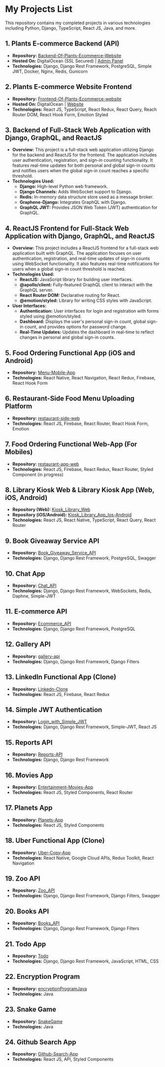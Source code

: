 # My Projects List

This repository contains my completed projects in various technologies including Python, Django, TypeScript, React JS, Java, and more.

## 1. Plants E-commerce Backend (API)
- **Repository:** [Backend-Of-Plants-Ecommerce-Website](https://github.com/konstantine25b/Backend-Of-Plants-Ecommerce-Website)
- **Hosted On:** DigitalOcean (SSL Secured) | [Admin Panel](https://www.apikosaplants.online/admin/)
- **Technologies:** Django, Django Rest Framework, PostgreSQL, Simple JWT, Docker, Nginx, Redis, Gunicorn

## 2. Plants E-commerce Website Frontend
- **Repository:** [Frontend-Of-Plants-Ecommerce-website](https://github.com/konstantine25b/Frontend-Of-Plants-Ecommerce-website)
- **Hosted On:** DigitalOcean | [Website](https://pla.apikosaplants.online/)
- **Technologies:** React JS, TypeScript, React Redux, React Query, Reach Router DOM, React Hook Form, Emotion Styled

## 3. Backend of Full-Stack Web Application with Django, GraphQL, and ReactJS
- **Overview:** This project is a full-stack web application utilizing Django for the backend and ReactJS for the frontend. The application includes user authentication, registration, and sign-in counting functionality. It features real-time updates for both personal and global sign-in counts and notifies users when the global sign-in count reaches a specific threshold.
- **Technologies Used:**
  - **Django:** High-level Python web framework.
  - **Django Channels:** Adds WebSocket support to Django.
  - **Redis:** In-memory data structure store used as a message broker.
  - **Graphene-Django:** Integrates GraphQL with Django.
  - **GraphQL JWT:** Provides JSON Web Token (JWT) authentication for GraphQL.

## 4. ReactJS Frontend for Full-Stack Web Application with Django, GraphQL, and ReactJS
- **Overview:** This project includes a ReactJS frontend for a full-stack web application built with GraphQL. The application focuses on user authentication, registration, and real-time updates of sign-in counts using WebSocket functionality. It also features real-time notifications for users when a global sign-in count threshold is reached.
- **Technologies Used:**
  - **ReactJS:** JavaScript library for building user interfaces.
  - **@apollo/client:** Fully-featured GraphQL client to interact with the GraphQL server.
  - **React Router DOM:** Declarative routing for React.
  - **@emotion/styled:** Library for writing CSS styles with JavaScript.
- **User Interfaces:**
  - **Authentication:** User interfaces for login and registration with forms styled using @emotion/styled.
  - **Dashboard:** Displays the user's personal sign-in count, global sign-in count, and provides options for password change.
  - **Real-Time Updates:** Updates the dashboard in real-time to reflect changes in personal and global sign-in counts.

## 5. Food Ordering Functional App (iOS and Android)
- **Repository:** [Menu-Mobile-App](https://github.com/konstantine25b/Menu-Mobile-App)
- **Technologies:** React Native, React Navigation, React Redux, Firebase, React Hook Form 

## 6. Restaurant-Side Food Menu Uploading Platform
- **Repository:** [restaurant-side-web](https://github.com/konstantine25b/restaurant-side-web)
- **Technologies:** React JS, Firebase, React Router, React Hook Form, Emotion

## 7. Food Ordering Functional Web-App (For Mobiles)
- **Repository:** [restaurant-app-web](https://github.com/konstantine25b/restaurant-app-web)
- **Technologies:** React JS, Firebase, React Redux, React Router, Styled Component (in progress)

## 8. Library Kiosk Web & Library Kiosk App (Web, iOS, Android)
- **Repository (Web):** [Kiosk_Library_Web](https://github.com/konstantine25b/Kiosk_Library_Web)
- **Repository (iOS/Android):** [Kiosk_Library_App_Ios-Android](https://github.com/konstantine25b/Kiosk_Library_App_Ios-Android)
- **Technologies:** React JS, React Native, TypeScript, React Query, React Router

## 9. Book Giveaway Service API
- **Repository:** [Book_Giveaway_Service_API](https://github.com/konstantine25b/Book_Giveaway_Service_API)
- **Technologies:** Django, Django Rest Framework, PostgreSQL, Swagger

## 10. Chat App
- **Repository:** [Chat_API](https://github.com/konstantine25b/Chat_API)
- **Technologies:** Django, Django Rest Framework, WebSockets, Redis, Daphne, Simple-JWT

## 11. E-commerce API
- **Repository:** [Ecommerce_API](https://github.com/konstantine25b/Ecommerce_API)
- **Technologies:** Django, Django Rest Framework, PostgreSQL 

## 12. Gallery API
- **Repository:** [gallery-api](https://github.com/konstantine25b/gallery-api)
- **Technologies:** Django, Django Rest Framework, Django Filters

## 13. LinkedIn Functional App (Clone)
- **Repository:** [Linkedn-Clone](https://github.com/konstantine25b/Linkedn-Clone)
- **Technologies:** React JS, Firebase, React Redux

## 14. Simple JWT Authentication
- **Repository:** [Login_with_Simple_JWT](https://github.com/konstantine25b/Login_with_SImple_JWT)
- **Technologies:** Django, Django Rest Framework, Simple-JWT, React JS 

## 15. Reports API
- **Repository:** [Reports-API](https://github.com/konstantine25b/Reports-API)
- **Technologies:** Django, Django Rest Framework

## 16. Movies App
- **Repository:** [Entertainment-Movies-App](https://github.com/konstantine25b/Entertainment-Movies-App)
- **Technologies:** React JS, Styled Components, React Router 

## 17. Planets App
- **Repository:** [Planets-App](https://github.com/konstantine25b/Planets-App)
- **Technologies:** React JS, Styled Components

## 18. Uber Functional App (Clone)
- **Repository:** [Uber-Copy-App](https://github.com/konstantine25b/Uber-Copy-App)
- **Technologies:** React Native, Google Cloud APIs, Redux Toolkit, React Navigation

## 19. Zoo API
- **Repository:** [Zoo_API](https://github.com/konstantine25b/Zoo_API)
- **Technologies:** Django, Django Rest Framework, Django Filters, Swagger

## 20. Books API
- **Repository:** [Books_API](https://github.com/konstantine25b/Books_API)
- **Technologies:** Django, Django Rest Framework, Django Filters 

## 21. Todo App
- **Repository:** [Todo](https://github.com/konstantine25b/Todo)
- **Technologies:** Django, Django Rest Framework, JavaScript, HTML, CSS

## 22. Encryption Program
- **Repository:** [encryptionProgramJava](https://github.com/konstantine25b/encryptionProgramJava)
- **Technologies:** Java

## 23. Snake Game
- **Repository:** [SnakeGame](https://github.com/konstantine25b/SnakeGame)
- **Technologies:** Java

## 24. Github Search App
- **Repository:** [Github-Search-App](https://github.com/konstantine25b/Github-Search-App)
- **Technologies:** React JS, API, Styled Components
